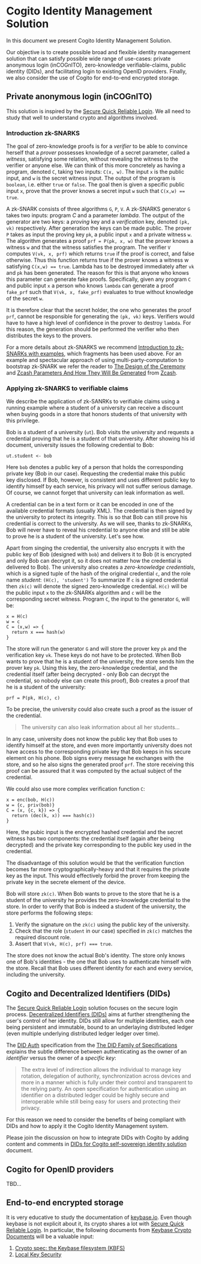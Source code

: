 # Cogito Identity Management Solution

In this document we present Cogito Identity Management Solution.

Our objective is to create possible broad and flexible identity management solution that can satisfy possible wide range of use-cases: private anonymous login (inCOGnITO), zero-knowledge verifiable-claims, public identity (DIDs), and facilitating login to existing OpenID providers. Finally, we also consider the use of Cogito for end-to-end encrypted storage.

## Private anonymous login (inCOGnITO)

This solution is inspired by the [Secure Quick Reliable Login](https://www.grc.com/sqrl/sqrl.htm). We all need to study that well to understand crypto and algorithms involved.

### Introduction zk-SNARKS

The goal of zero-knowledge proofs is for a *verifier* to be able to convince herself that a *prover* possesses knowledge of a secret parameter, called a *witness*, satisfying some relation, without revealing the witness to the verifier or anyone else.
We can think of this more concretely as having a program, denoted `C`, taking two inputs: `C(x, w)`. The input `x` is the public input, and `w` is the secret witness input. The output of the program is `boolean`, i.e. either `true` or `false`. The goal then is given a specific public input `x`, prove that the prover knows a secret input `w` such that `C(x,w) == true`.

A zk-SNARK consists of three algorithms `G`, `P`, `V`. A zk-SNARKS generator `G` takes two inputs: program *C* and a parameter *lambda*. The output of the generator are two keys: a *proving* key and a *verification* key, denoted `(pk, vk)` respectively. After generation the keys can be made public. The prover `P` takes as input the proving key `pk`, a public input `x` and a private witness `w`. The algorithm generates a proof `prf = P(pk, x, w)` that the prover knows a witness `w` and that the witness satisfies the program.
The verifier `V` computes `V(vk, x, prf)` which returns `true` if the proof is correct, and false otherwise. Thus this function returns true if the prover knows a witness w satisfying `C(x,w) == true`. Lambda has to be destroyed immediately after `vk` and `pk` has been generated. The reason for this is that anyone who knows this parameter can generate fake proofs. Specifically, given any program `C` and public input `x` a person who knows `lambda` can generate a proof `fake_prf` such that `V(vk, x, fake_prf)` evaluates to true without knowledge of the secret `w`.

It is therefore clear that the secret holder, the one who generates the proof `prf`, cannot be responsible for generating the `(pk, vk)` keys. Verifiers would have to have a high level of confidence in the prover to destroy `lambda`. For this reason, the generation should be performed the verifier who then distributes the keys to the provers.

For a more details about zk-SNARKS we recommend [Introduction to zk-SNARKs with examples](https://media.consensys.net/introduction-to-zksnarks-with-examples-3283b554fc3b), which fragments has been used above. For an example and spectacular approach of using multi-party-computation to bootstrap zk-SNARK we refer the reader to [The Design of the Ceremony](https://z.cash/blog/the-design-of-the-ceremony.html) and [Zcash Parameters And How They Will Be Generated](https://z.cash/blog/generating-zcash-parameters.html) from [Zcash](https://z.cash).

### Applying zk-SNARKS to verifiable claims

We describe the application of zk-SANRKs to verifiable claims using a running example where a student of a university can receive a discount when buying goods in a store that honors students of that university with this privilege.

Bob is a student of a university (`ut`). Bob visits the university and requests a credential proving that he is a student of that university. After showing his id document, university issues the following credential to Bob:

```
ut.student <- bob
```

Here `bob` denotes a public key of a person that holds the corresponding private key (Bob in our case). Requesting the credential make this public key disclosed. If Bob, however, is consistent and uses different public key to identify himself by each service, his privacy will not suffer serious damage. Of course, we cannot forget that university can leak information as well.

A credential can be in a text form or it can be encoded in one of the available credential formats (usually XML). The credential is then signed by the university to protect its integrity. This is so that Bob can still prove his credential is correct to the university. As we will see, thanks to zk-SNARKs, Bob will never have to reveal his credential to anyone else and still be able to prove he is a student of the university. Let's see how.

Apart from singing the credential, the university also encrypts it with the public key of Bob (designed with `bob`) and delivers it to Bob (it is encrypted and only Bob can decrypt it, so it does not matter how the credential is delivered to Bob). The university also creates a *zero-knowledge credentials*, which is a signed tuple of the hash of the original credential `c`, and the role name *student*: `(H(c), 'student')`
To summarize If `c` is a signed credential then `zk(c)` will denote the signed zero-knowledge credential. `H(c)` will be the public input `x` to the zk-SNARKs algorithm and `c` will be the corresponding secret witness. Program `C`, the input to the generator `G`, will be:

```
x = H(c)
w = c
C = (x,w) => {
  return x === hash(w)
}
```

The store will run the generator `G` and will store the prover key `pk` and the verification key `vk`. These keys do not have to be protected. When Bob wants to prove that he is a student of the university, the store sends him the prover key `pk`. Using this key, the zero-knowledge credential, and the credential itself (after being decrypted - only Bob can decrypt the credential, so nobody else can create this proof), Bob creates a proof that he is a student of the university:

```
prf = P(pk, H(c), c)
``` 

To be precise, the university could also create such a proof as the issuer of the credential.

> The university can also leak information about all her students... 

In any case, university does not know the public key that Bob uses to identify himself at the store, and even more importantly university does not have access to the corresponding private key that Bob keeps in his secure element on his phone. Bob signs every message he exchanges with the store, and so he also signs the generated proof `prf`. The store receiving this proof can be assured that it was computed by the actual subject of the credential.

We could also use more complex verification function `C`:

```
x = enc(bob, H(c))
w = {c, priv(bob)}
C = (x, {c, k}) => {
  return (dec(k, x)) === hash(c))
}
```

Here, the pubic input is the encrypted hashed credential and the secret witness has two components: the credential itself (again after being decrypted) and the private key corresponding to the public key used in the credential.

The disadvantage of this solution would be that the verification function becomes far more cryptographically-heavy and that it requires the private key as the input. This would effectively forbid the prover from keeping the private key in the secrete element of the device.

Bob will store `zk(c)`. When Bob wants to prove to the store that he is a student of the university he provides the zero-knowledge credential to the store. In order to verify that Bob is indeed a student of the university, the store performs the following steps:

1. Verify the signature on the `zk(c)` using the public key of the university.
2. Check that the role (`student` in our case) specified in `zk(c)` matches the required discount role.
3. Assert that `V(vk, H(c), prf) === true`.

The store does not know the actual Bob's identity. The store only knows one of Bob's identities - the one that Bob uses to authenticate himself with the store. Recall that Bob uses different identity for each and every service, including the university.

## Cogito and Decentralized Identifiers (DIDs)

The [Secure Quick Reliable Login](https://www.grc.com/sqrl/sqrl.htm) solution focuses on the secure login process. [Decentralized Identifiers (DIDs)](https://w3c-ccg.github.io/did-spec/) aims at further strengthening the user's control of her identity. DIDs still allow for multiple identities, each one being persistent and immutable, bound to an underlaying distributed ledger (even multiple underlying distributed ledger ledger over time).

The [DID Auth](https://github.com/WebOfTrustInfo/rebooting-the-web-of-trust-spring2017/blob/master/topics-and-advance-readings/did-auth.md) specification from the [The DID Family of Specifications](https://github.com/WebOfTrustInfo/rebooting-the-web-of-trust-spring2017/blob/master/topics-and-advance-readings/did-family-of-specifications.md) explains the subtle difference between authenticating as the owner of an *identifier* versus the owner of a *specific key*:

> The extra level of indirection allows the individual to manage key rotation, delegation of authority, synchronization across devices and more in a manner which is fully under their control and transparent to the relying party. An open specification for authentication using an identifier on a distributed ledger could be highly secure and interoperable while still being easy for users and protecting their privacy.

For this reason we need to consider the benefits of being compliant with DIDs and how to apply it the Cogito Identity Management system.

Please join the discussion on how to integrate DIDs with Cogito by adding content and comments in [DIDs for Cogito self-sovereign identity solution](https://confluence.atlas.philips.com/display/BLA/DIDs+for+Cogito+self-sovereign+identity+solution) document.

## Cogito for OpenID providers

TBD...


## End-to-end encrypted storage

It is very educative to study the documentation of [keybase.io](https://keybase.io/). Even though keybase is not explicit about it, its crypto shares a lot with [Secure Quick Reliable Login](https://www.grc.com/sqrl/sqrl.htm). In particular, the following documents from [Keybase Crypto Documents](https://keybase.io/docs/crypto/overview) will be a valuable input:

1. [Crypto spec: the Keybase filesystem (KBFS)](https://keybase.io/docs/crypto/kbfs)
2. [Local Key Security](https://keybase.io/docs/crypto/local-key-security)

